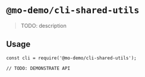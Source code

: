 # `@mo-demo/cli-shared-utils`

> TODO: description

## Usage

```
const cli = require('@mo-demo/cli-shared-utils');

// TODO: DEMONSTRATE API
```
